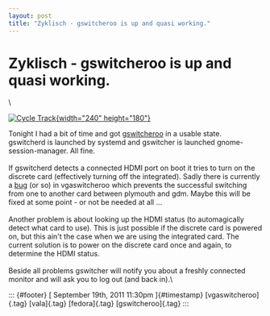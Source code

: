 ```yaml
---
layout: post
title: "Zyklisch - gswitcheroo is up and quasi working."
---
```



Zyklisch - gswitcheroo is up and quasi working.
===============================================

\

[![Cycle
Track](http://farm1.static.flickr.com/137/371312642_7af19fe86b_m.jpg){width="240"
height="180"}](http://www.flickr.com/photos/drinksmachine/371312642/ "Cycle Track von drinksmachine bei Flickr")

Tonight I had a bit of time and got
[gswitcheroo](https://gitorious.org/valastuff/gswitcheroo) in a usable
state.\
gswitcherd is launched by systemd and gswitcher is launched
gnome-session-manager. All fine.\
\
If gswitcherd detects a connected HDMI port on boot it tries to turn on
the discrete card (effectively turning off the integrated). Sadly there
is currently a [bug](https://bugs.freedesktop.org/show_bug.cgi?id=41002)
(or so) in vgaswitcheroo which prevents the successful switching from
one to another card between plymouth and gdm. Maybe this will be fixed
at some point - or not be needed at all ...\
\
Another problem is about looking up the HDMI status (to automagically
detect what card to use). This is just possible if the discrete card is
powered on, but this ain't the case when we are using the integrated
card. The current solution is to power on the discrete card once and
again, to determine the HDMI status.\
\
Beside all problems gswitcher will notify you about a freshly connected
monitor and will ask you to log out (and back in).\

::: {#footer}
[ September 19th, 2011 11:30pm ]{#timestamp} [vgaswitcheroo]{.tag}
[vala]{.tag} [fedora]{.tag} [gswitcheroo]{.tag}
:::
